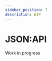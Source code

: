 ```yaml
---
sidebar_position: 7
description: WIP
---
```


# JSON:API

<span class="chip chip--primary">Work in progress</span>
